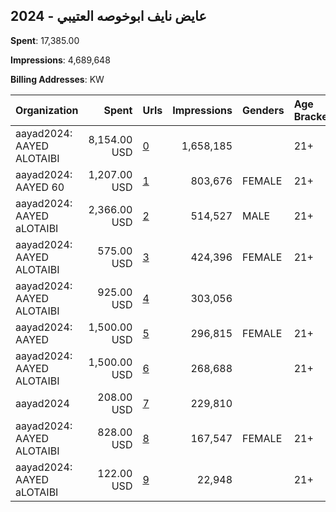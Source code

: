 ## 2024 - عايض نايف ابوخوصه العتيبي 
**Spent**: 17,385.00

**Impressions**: 4,689,648

**Billing Addresses**: KW

|Organization|Spent|Urls|Impressions|Genders|Age Brackets|Country Codes|
|:---|---:|:---|---:|:---|:---|:---|
|aayad2024: AAYED ALOTAIBI|8,154.00 USD|[0](https://www.snap.com/political-ads/asset/b89e0e9b47d40543e4278a5bf789ac7262292cf7bbc009234a15febbb88f8249?mediaType=mp4)|1,658,185||21+|kuwait|
|aayad2024: AAYED 60|1,207.00 USD|[1](https://www.snap.com/political-ads/asset/10aa112bbc88290529e1129d12a3de51e19ddcb298665ecd1e662b80586b43a6?mediaType=jpeg)|803,676|FEMALE|21+|kuwait|
|aayad2024: AAYED aLOTAIBI|2,366.00 USD|[2](https://www.snap.com/political-ads/asset/848fb5089e38c0ce6c5a20e2498b62349f56436eb3431af45df99d61c8a4a795?mediaType=jpeg)|514,527|MALE|21+|kuwait|
|aayad2024: AAYED ALOTAIBI|575.00 USD|[3](https://www.snap.com/political-ads/asset/723244a883772ac877dcdfc910438342b30f4f39642bb352f5dc8f7ea08b5f5e?mediaType=jpeg)|424,396|FEMALE|21+|kuwait|
|aayad2024: AAYED ALOTAIBI|925.00 USD|[4](https://www.snap.com/political-ads/asset/afa50e10af6527994e6b5468fdbc9aa56a4d7434fee182235723fef6aec30603?mediaType=jpeg)|303,056|||kuwait|
|aayad2024: AAYED|1,500.00 USD|[5](https://www.snap.com/political-ads/asset/b89e0e9b47d40543e4278a5bf789ac7262292cf7bbc009234a15febbb88f8249?mediaType=mp4)|296,815|FEMALE|21+|kuwait|
|aayad2024: AAYED ALOTAIBI|1,500.00 USD|[6](https://www.snap.com/political-ads/asset/974bc21f85173b9c28b2a4cfa45bdd5ad960fa29d2c7e5485b773f3481f4521a?mediaType=jpeg)|268,688||21+|kuwait|
|aayad2024|208.00 USD|[7](https://www.snap.com/political-ads/asset/85c747b287c594fa3c7a1bce522f3772a69f8f3a729792fb3af8ccb5d8de7a55?mediaType=jpeg)|229,810|||kuwait|
|aayad2024: AAYED ALOTAIBI|828.00 USD|[8](https://www.snap.com/political-ads/asset/52349a0cd81be422daf9807fed8e5dec4b80974c5b6d8234961bb5789a663371?mediaType=jpeg)|167,547|FEMALE|21+|kuwait|
|aayad2024: AAYED aLOTAIBI|122.00 USD|[9](https://www.snap.com/political-ads/asset/c2288aed20da0aa7eddd29a03724acb37dcca5c51a047c98fcc53ffdb8d58389?mediaType=mp4)|22,948||21+|kuwait|
